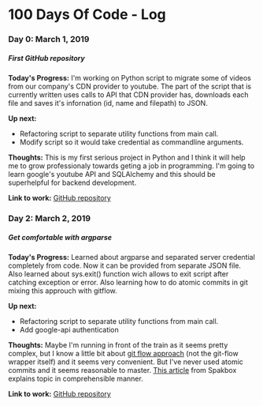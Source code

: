# 100 Days Of Code - Log

### Day 0: March 1, 2019
##### First GitHub repository

**Today's Progress:** I'm working on Python script to migrate some of videos from our company's CDN provider to youtube. The part of the script that is currently written uses calls to API that CDN provider has, downloads each file and saves it's infornation (id, name and filepath) to JSON.

**Up next:**  
* Refactoring script to separate utility functions from main call.
* Modify script so it would take credential as commandline arguments.
              
**Thoughts:** This is my first serious project in Python and I think it will help me to grow professionaly towards geting a job in programming. I'm going to learn google's youtube API and SQLAlchemy and this should be superhelpful for backend development.

**Link to work:** [GitHub repository](https://github.com/Orithil/ep-migrate)

### Day 2: March 2, 2019
##### Get comfortable with argparse

**Today's Progress:** Learned about argparse and separated server credential completely from code. Now it can be provided from separate JSON file. Also learned about sys.exit() function wich allows to exit script after catching exception or error. Also learning how to do atomic commits in git mixing this approuch with gitflow. 

**Up next:**  
* Refactoring script to separate utility functions from main call.
* Add google-api authentication

**Thoughts:** Maybe I'm running in front of the train as it seems pretty complex, but I know a little bit about [git flow approach](https://nvie.com/posts/a-successful-git-branching-model/) (not the git-flow wrapper itself) and it seems very convenient. But I've never used atomic commits and it seems reasonable to master. [This article](https://seesparkbox.com/foundry/atomic_commits_with_git) from Spakbox explains topic in comprehensible manner.

**Link to work:** [GitHub repository](https://github.com/Orithil/ep-migrate)

